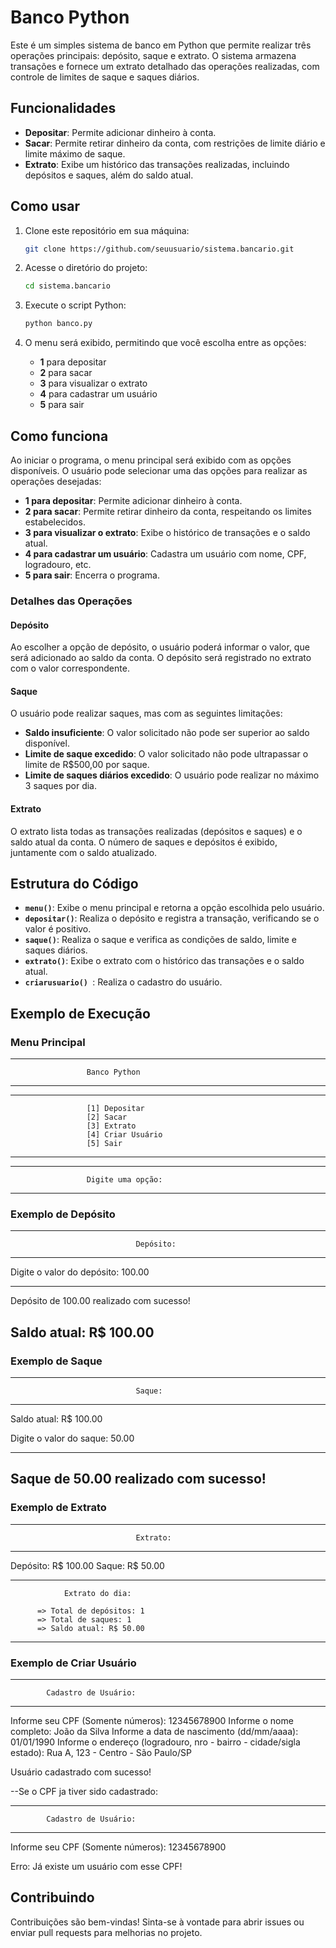 # Banco Python

Este é um simples sistema de banco em Python que permite realizar três operações principais: depósito, saque e extrato. O sistema armazena transações e fornece um extrato detalhado das operações realizadas, com controle de limites de saque e saques diários.

## Funcionalidades

- **Depositar**: Permite adicionar dinheiro à conta.
- **Sacar**: Permite retirar dinheiro da conta, com restrições de limite diário e limite máximo de saque.
- **Extrato**: Exibe um histórico das transações realizadas, incluindo depósitos e saques, além do saldo atual.

## Como usar

1. Clone este repositório em sua máquina:

    ```bash
    git clone https://github.com/seuusuario/sistema.bancario.git
    ```

2. Acesse o diretório do projeto:

    ```bash
    cd sistema.bancario
    ```

3. Execute o script Python:

    ```bash
    python banco.py
    ```

4. O menu será exibido, permitindo que você escolha entre as opções:

    - **1** para depositar
    - **2** para sacar
    - **3** para visualizar o extrato
    - **4** para cadastrar um usuário
    - **5** para sair

## Como funciona

Ao iniciar o programa, o menu principal será exibido com as opções disponíveis. O usuário pode selecionar uma das opções para realizar as operações desejadas:

- **1 para depositar**: Permite adicionar dinheiro à conta.
- **2 para sacar**: Permite retirar dinheiro da conta, respeitando os limites estabelecidos.
- **3 para visualizar o extrato**: Exibe o histórico de transações e o saldo atual.
- **4 para cadastrar um usuário**: Cadastra um usuário com nome, CPF, logradouro, etc.
- **5 para sair**: Encerra o programa.

### Detalhes das Operações

#### Depósito

Ao escolher a opção de depósito, o usuário poderá informar o valor, que será adicionado ao saldo da conta. O depósito será registrado no extrato com o valor correspondente.

#### Saque

O usuário pode realizar saques, mas com as seguintes limitações:

- **Saldo insuficiente**: O valor solicitado não pode ser superior ao saldo disponível.
- **Limite de saque excedido**: O valor solicitado não pode ultrapassar o limite de R$500,00 por saque.
- **Limite de saques diários excedido**: O usuário pode realizar no máximo 3 saques por dia.

#### Extrato

O extrato lista todas as transações realizadas (depósitos e saques) e o saldo atual da conta. O número de saques e depósitos é exibido, juntamente com o saldo atualizado.

## Estrutura do Código

- **`menu()`**: Exibe o menu principal e retorna a opção escolhida pelo usuário.
- **`depositar()`**: Realiza o depósito e registra a transação, verificando se o valor é positivo.
- **`saque()`**: Realiza o saque e verifica as condições de saldo, limite e saques diários.
- **`extrato()`**: Exibe o extrato com o histórico das transações e o saldo atual.
- **`criarusuario() `**: Realiza o cadastro do usuário.

## Exemplo de Execução

### Menu Principal

--------------------------------------------
                     Banco Python
--------------------------------------------

--------------------------------------------
                     [1] Depositar
                     [2] Sacar
                     [3] Extrato
                     [4] Criar Usuário
                     [5] Sair
--------------------------------------------

--------------------------------------------
                     Digite uma opção:
--------------------------------------------


### Exemplo de Depósito


--------------------------------------------
                                Depósito:
--------------------------------------------

Digite o valor do depósito: 100.00

-------------------------------------------------------
Depósito de 100.00 realizado com sucesso!

Saldo atual: R$ 100.00
-------------------------------------------------------


### Exemplo de Saque


--------------------------------------------
                                Saque:
--------------------------------------------

Saldo atual: R$ 100.00

Digite o valor do saque: 50.00

----------------------------------------------------
Saque de 50.00 realizado com sucesso!
-----------------------------------------------------


### Exemplo de Extrato


--------------------------------------------
                                Extrato:
--------------------------------------------

Depósito: R$ 100.00
Saque: R$ 50.00

-----------------------------------------------
                Extrato do dia:

          => Total de depósitos: 1
          => Total de saques: 1
          => Saldo atual: R$ 50.00
------------------------------------------------

### Exemplo de Criar Usuário

--------------------------------------------
            Cadastro de Usuário:
--------------------------------------------

Informe seu CPF (Somente números): 12345678900
Informe o nome completo: João da Silva
Informe a data de nascimento (dd/mm/aaaa): 01/01/1990
Informe o endereço (logradouro, nro - bairro - cidade/sigla estado): Rua A, 123 - Centro - São Paulo/SP

Usuário cadastrado com sucesso!

--Se o CPF ja tiver sido cadastrado:

--------------------------------------------
            Cadastro de Usuário:
--------------------------------------------

Informe seu CPF (Somente números): 12345678900

Erro: Já existe um usuário com esse CPF!


## Contribuindo

Contribuições são bem-vindas! Sinta-se à vontade para abrir issues ou enviar pull requests para melhorias no projeto.
